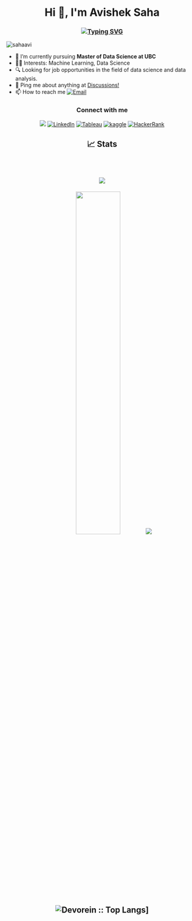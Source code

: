 <h1 align="center">Hi 👋, I'm Avishek Saha</h1>
<h3 align="center">
<a href="https://git.io/typing-svg"><img src="https://readme-typing-svg.demolab.com?  font=Fira+Code&size=22&pause=1000&color=5CF75F&center=true&multiline=true&width=435&lines=Data+Science+%7C+Machine+Learning" alt="Typing SVG" />
   </a>
</h3>

<p align="left"> 
   <img src="https://komarev.com/ghpvc/?username=sahaavi&label=Profile%20views&color=0e75b6&style=flat" alt="sahaavi" /> 
</p>

- 🔭 I’m currently pursuing  **Master of Data Science at UBC**
- 👨‍💻 Interests: Machine Learning, Data Science
- 🔍 Looking for job opportunities in the field of data science and data analysis.
- 💬 Ping me about anything at <a href="https://github.com/sahaavi/sahaavi/discussions/">Discussions!</a>
- 📫 How to reach me  <a href="mailto:avisheksaha123@gmail.com"><img alt="Email" src="https://img.shields.io/badge/Gmail-avisheksaha123@gmail.com-red?style=flat&logo=gmail"></a>

<h3 align="center">Connect with me</h3>
<p align="center">
   <a href="https://sahaavi.github.io"><img src="https://img.shields.io/badge/Website-sahaavi.github.io-red?style=flat"></a>   
   <a href="https://linkedin.com/in/sahaavi"><img alt="LinkedIn" src="https://img.shields.io/badge/LinkedIn-sahaavi-blue?style=flat&logo=linkedin"></a>
   <a href="https://public.tableau.com/app/profile/avishek.saha"><img alt="Tableau" src="https://img.shields.io/badge/Tableau-avishek.saha-yellowgreen"></a>
   <a href="https://kaggle.com/avi1023"><img alt="kaggle" src="https://img.shields.io/badge/kaggle-avi1023-skyblue?style=flat&logo=kaggle"></a>
   <a href="https://www.hackerrank.com/avisheksaha123"><img alt="HackerRank" src="https://img.shields.io/badge/HackerRank-avisheksaha123-greenstyle=flat&logo=hackerrank"></a>
</p>


<h2 align="center">📈 Stats</p>
<br>

![](http://github-profile-summary-cards.vercel.app/api/cards/profile-details?username=sahaavi&theme=tokyonight&layout=compact&hide=html) 

 
<img src="https://github-readme-streak-stats.herokuapp.com/?user=sahaavi&theme=dark" width="48%" >
<img src="https://github-stats-alpha.vercel.app/api?username=sahaavi&cc=22272e&tc=37BCF6&ic=fff&bc=0000">
<img alt="Devorein :: Top Langs]" src="https://github-readme-stats.vercel.app/api/top-langs/?username=sahaavi&langs_count=10&theme=tokyonight&layout=compact&hide=html">






